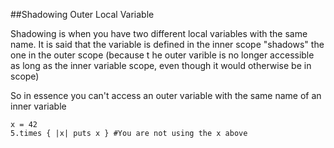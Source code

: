 ##Shadowing Outer Local Variable

Shadowing is when you have two different local variables with the same name. It is said that the variable is defined in
the inner scope "shadows" the one in the outer scope (because t he outer varible is no longer accessible as long as the inner variable scope, even though it would otherwise be in scope)

So in essence you can't access an outer variable with the same name of an inner variable

```
x = 42
5.times { |x| puts x } #You are not using the x above

```